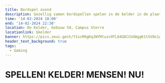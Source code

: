 ```yaml
---
title: Bordspel avond
description: Gezellig samen bordspellen spelen in de kelder in de plaats van valentijn te vieren
time: '14-02-2024 18:00'
end: '14-02-2024 22:30'
location: De Kelder, Gebouw S9, Campus Sterre
locationlink: $kelder
banner: https://pics.zeus.gent/Y1scM9gKqJWYMtuzv9TL84GDCCUdAgqK1tSV0x1g.jpg
header_text_background: true
tags:
  - Gaming
---
```


# SPELLEN! KELDER! MENSEN! NU!
